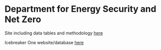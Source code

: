 # Department for Energy Security and Net Zero 
Site including data tables and methodology [here](https://www.gov.uk/government/publications/greenhouse-gas-reporting-conversion-factors-2023)

Icebreaker One website/database [here](https://discover.icebreakerone.org/)